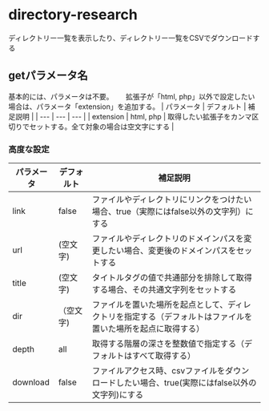 # directory-research
ディレクトリー一覧を表示したり、ディレクトリー一覧をCSVでダウンロードする

## getパラメータ名
基本的には、パラメータは不要。　　
拡張子が「html, php」以外で設定したい場合は、パラメータ「extension」を追加する。
| パラメータ | デフォルト | 補足説明 |
| --- | --- | --- |
| extension | html, php | 取得したい拡張子をカンマ区切りでセットする。全て対象の場合は空文字にする |

### 高度な設定
| パラメータ | デフォルト | 補足説明 |
| --- | --- | --- |
| link | false | ファイルやディレクトリにリンクをつけたい場合、true（実際にはfalse以外の文字列）にする |
| url | (空文字) | ファイルやディレクトリのドメインパスを変更したい場合、変更後のドメインパスをセットする |
| title | (空文字) | タイトルタグの値で共通部分を排除して取得する場合、その共通文字列をセットする |
| dir | （空文字) | ファイルを置いた場所を起点として、ディレクトリを指定する（デフォルトはファイルを置いた場所を起点に取得する） |
| depth | all | 取得する階層の深さを整数値で指定する（デフォルトはすべて取得する） |
| download | false | ファイルアクセス時、csvファイルをダウンロードしたい場合、true(実際にはfalse以外の文字列)にする |
